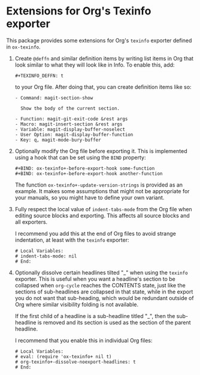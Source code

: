 Extensions for Org's Texinfo exporter
=====================================

This package provides some extensions for Org's `texinfo` exporter
defined in `ox-texinfo`.

1. Create `@deffn` and similar definition items by writing list
   items in Org that look similar to what they will look like in
   Info.  To enable this, add:

   ```
   #+TEXINFO_DEFFN: t
   ```

   to your Org file.  After doing that, you can create definition
   items like so:

   ```
   - Command: magit-section-show

     Show the body of the current section.

   - Function: magit-git-exit-code &rest args
   - Macro: magit-insert-section &rest args
   - Variable: magit-display-buffer-noselect
   - User Option: magit-display-buffer-function
   - Key: q, magit-mode-bury-buffer
   ```

2. Optionally modify the Org file before exporting it.  This is
   implemented using a hook that can be set using the `BIND`
   property:

   ```
   #+BIND: ox-texinfo+-before-export-hook some-function
   #+BIND: ox-texinfo+-before-export-hook another-function
   ```
   
   The function `ox-texinfo+-update-version-strings` is provided
   as an example.  It makes some assumptions that might not be
   appropriate for your manuals, so you might have to define your
   own variant.

3. Fully respect the local value of `indent-tabs-mode` from the Org
   file when editing source blocks and exporting.  This affects all
   source blocks and all exporters.

   I recommend you add this at the end of Org files to avoid
   strange indentation, at least with the `texinfo` exporter:

   ```
   # Local Variables:
   # indent-tabs-mode: nil
   # End:
   ```

4. Optionally dissolve certain headlines tilted "_" when using the
   `texinfo` exporter.  This is useful when you want a headline's
   section to be collapsed when `org-cycle` reaches the CONTENTS
   state, just like the sections of sub-headlines are collapsed in
   that state, while in the export you do not want that sub-heading,
   which would be redundant outside of Org where similar visibility
   folding is not available.

   If the first child of a headline is a sub-headline titled "_",
   then the sub-headline is removed and its section is used as the
   section of the parent headline.

   I recommend that you enable this in individual Org files:

   ```
   # Local Variables:
   # eval: (require 'ox-texinfo+ nil t)
   # org-texinfo+-dissolve-noexport-headlines: t
   # End:
   ```
